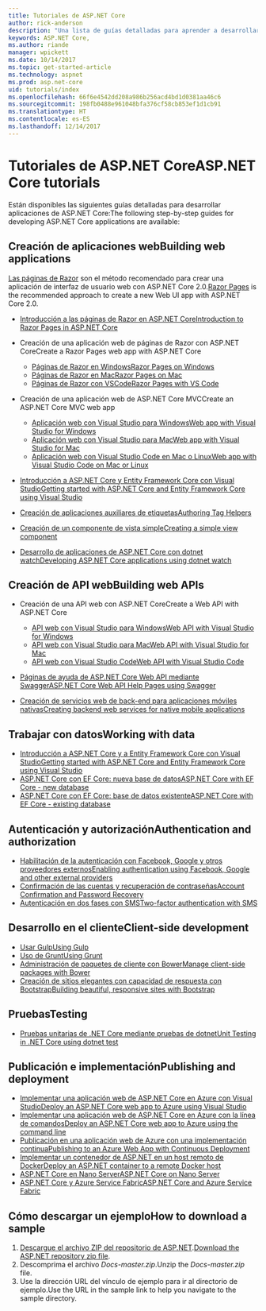 ```yaml
---
title: Tutoriales de ASP.NET Core
author: rick-anderson
description: "Una lista de guías detalladas para aprender a desarrollar aplicaciones de ASP.NET Core."
keywords: ASP.NET Core,
ms.author: riande
manager: wpickett
ms.date: 10/14/2017
ms.topic: get-started-article
ms.technology: aspnet
ms.prod: asp.net-core
uid: tutorials/index
ms.openlocfilehash: 66f6e4542dd208a986b256acd4bd1d0381aa46c6
ms.sourcegitcommit: 198fb0488e961048bfa376cf58cb853ef1d1cb91
ms.translationtype: HT
ms.contentlocale: es-ES
ms.lasthandoff: 12/14/2017
---
```

# <a name="aspnet-core-tutorials"></a><span data-ttu-id="0c1ec-104">Tutoriales de ASP.NET Core</span><span class="sxs-lookup"><span data-stu-id="0c1ec-104">ASP.NET Core tutorials</span></span>

<span data-ttu-id="0c1ec-105">Están disponibles las siguientes guías detalladas para desarrollar aplicaciones de ASP.NET Core:</span><span class="sxs-lookup"><span data-stu-id="0c1ec-105">The following step-by-step guides for developing ASP.NET Core applications are available:</span></span>

## <a name="building-web-applications"></a><span data-ttu-id="0c1ec-106">Creación de aplicaciones web</span><span class="sxs-lookup"><span data-stu-id="0c1ec-106">Building web applications</span></span>

<span data-ttu-id="0c1ec-107">[Las páginas de Razor](xref:mvc/razor-pages/index) son el método recomendado para crear una aplicación de interfaz de usuario web con ASP.NET Core 2.0.</span><span class="sxs-lookup"><span data-stu-id="0c1ec-107">[Razor Pages](xref:mvc/razor-pages/index) is the recommended approach to create a new Web UI app with ASP.NET Core 2.0.</span></span>

* [<span data-ttu-id="0c1ec-108">Introducción a las páginas de Razor en ASP.NET Core</span><span class="sxs-lookup"><span data-stu-id="0c1ec-108">Introduction to Razor Pages in ASP.NET Core</span></span>](xref:mvc/razor-pages/index)
* <span data-ttu-id="0c1ec-109">Creación de una aplicación web de páginas de Razor con ASP.NET Core</span><span class="sxs-lookup"><span data-stu-id="0c1ec-109">Create a Razor Pages web app with ASP.NET Core</span></span>

   * [<span data-ttu-id="0c1ec-110">Páginas de Razor en Windows</span><span class="sxs-lookup"><span data-stu-id="0c1ec-110">Razor Pages on Windows</span></span>](xref:tutorials/razor-pages/index)
   * [<span data-ttu-id="0c1ec-111">Páginas de Razor en Mac</span><span class="sxs-lookup"><span data-stu-id="0c1ec-111">Razor Pages on Mac</span></span>](xref:tutorials/razor-pages-mac/index)
   * [<span data-ttu-id="0c1ec-112">Páginas de Razor con VSCode</span><span class="sxs-lookup"><span data-stu-id="0c1ec-112">Razor Pages with VS Code</span></span>](xref:tutorials/razor-pages-vsc/index)  

* <span data-ttu-id="0c1ec-113">Creación de una aplicación web de ASP.NET Core MVC</span><span class="sxs-lookup"><span data-stu-id="0c1ec-113">Create an ASP.NET Core MVC web app</span></span>

   * [<span data-ttu-id="0c1ec-114">Aplicación web con Visual Studio para Windows</span><span class="sxs-lookup"><span data-stu-id="0c1ec-114">Web app with Visual Studio for Windows</span></span>](first-mvc-app/index.md)
   * [<span data-ttu-id="0c1ec-115">Aplicación web con Visual Studio para Mac</span><span class="sxs-lookup"><span data-stu-id="0c1ec-115">Web app with Visual Studio for Mac</span></span>](first-mvc-app-mac/index.md)
   * [<span data-ttu-id="0c1ec-116">Aplicación web con Visual Studio Code en Mac o Linux</span><span class="sxs-lookup"><span data-stu-id="0c1ec-116">Web app with Visual Studio Code on Mac or Linux</span></span>](first-mvc-app-xplat/index.md)

* [<span data-ttu-id="0c1ec-117">Introducción a ASP.NET Core y Entity Framework Core con Visual Studio</span><span class="sxs-lookup"><span data-stu-id="0c1ec-117">Getting started with ASP.NET Core and Entity Framework Core using Visual Studio</span></span>](../data/ef-mvc/index.md)
* [<span data-ttu-id="0c1ec-118">Creación de aplicaciones auxiliares de etiquetas</span><span class="sxs-lookup"><span data-stu-id="0c1ec-118">Authoring Tag Helpers</span></span>](../mvc/views/tag-helpers/authoring.md)
* [<span data-ttu-id="0c1ec-119">Creación de un componente de vista simple</span><span class="sxs-lookup"><span data-stu-id="0c1ec-119">Creating a simple view component</span></span>](../mvc/views/view-components.md#walkthrough-creating-a-simple-view-component)
* [<span data-ttu-id="0c1ec-120">Desarrollo de aplicaciones de ASP.NET Core con dotnet watch</span><span class="sxs-lookup"><span data-stu-id="0c1ec-120">Developing ASP.NET Core applications using dotnet watch</span></span>](dotnet-watch.md)

## <a name="building-web-apis"></a><span data-ttu-id="0c1ec-121">Creación de API web</span><span class="sxs-lookup"><span data-stu-id="0c1ec-121">Building web APIs</span></span>
* <span data-ttu-id="0c1ec-122">Creación de una API web con ASP.NET Core</span><span class="sxs-lookup"><span data-stu-id="0c1ec-122">Create a Web API with ASP.NET Core</span></span>

  * [<span data-ttu-id="0c1ec-123">API web con Visual Studio para Windows</span><span class="sxs-lookup"><span data-stu-id="0c1ec-123">Web API with Visual Studio for Windows</span></span>](first-web-api.md)
  * [<span data-ttu-id="0c1ec-124">API web con Visual Studio para Mac</span><span class="sxs-lookup"><span data-stu-id="0c1ec-124">Web API with Visual Studio for Mac</span></span>](xref:tutorials/first-web-api-mac)
  * [<span data-ttu-id="0c1ec-125">API web con Visual Studio Code</span><span class="sxs-lookup"><span data-stu-id="0c1ec-125">Web API with Visual Studio Code</span></span>](web-api-vsc.md)
  
* [<span data-ttu-id="0c1ec-126">Páginas de ayuda de ASP.NET Core Web API mediante Swagger</span><span class="sxs-lookup"><span data-stu-id="0c1ec-126">ASP.NET Core Web API Help Pages using Swagger</span></span>](web-api-help-pages-using-swagger.md)
* [<span data-ttu-id="0c1ec-127">Creación de servicios web de back-end para aplicaciones móviles nativas</span><span class="sxs-lookup"><span data-stu-id="0c1ec-127">Creating backend web services for native mobile applications</span></span>](../mobile/native-mobile-backend.md)

## <a name="working-with-data"></a><span data-ttu-id="0c1ec-128">Trabajar con datos</span><span class="sxs-lookup"><span data-stu-id="0c1ec-128">Working with data</span></span>
* [<span data-ttu-id="0c1ec-129">Introducción a ASP.NET Core y a Entity Framework Core con Visual Studio</span><span class="sxs-lookup"><span data-stu-id="0c1ec-129">Getting started with ASP.NET Core and Entity Framework Core using Visual Studio</span></span>](../data/ef-mvc/index.md)
* [<span data-ttu-id="0c1ec-130">ASP.NET Core con EF Core: nueva base de datos</span><span class="sxs-lookup"><span data-stu-id="0c1ec-130">ASP.NET Core with EF Core - new database</span></span>](https://docs.microsoft.com/ef/core/get-started/aspnetcore/new-db)
* [<span data-ttu-id="0c1ec-131">ASP.NET Core con EF Core: base de datos existente</span><span class="sxs-lookup"><span data-stu-id="0c1ec-131">ASP.NET Core with EF Core - existing database</span></span>](https://docs.microsoft.com/ef/core/get-started/aspnetcore/existing-db)

## <a name="authentication-and-authorization"></a><span data-ttu-id="0c1ec-132">Autenticación y autorización</span><span class="sxs-lookup"><span data-stu-id="0c1ec-132">Authentication and authorization</span></span>
* [<span data-ttu-id="0c1ec-133">Habilitación de la autenticación con Facebook, Google y otros proveedores externos</span><span class="sxs-lookup"><span data-stu-id="0c1ec-133">Enabling authentication using Facebook, Google and other external providers</span></span>](../security/authentication/social/index.md)
* [<span data-ttu-id="0c1ec-134">Confirmación de las cuentas y recuperación de contraseñas</span><span class="sxs-lookup"><span data-stu-id="0c1ec-134">Account Confirmation and Password Recovery</span></span>](../security/authentication/accconfirm.md)
* [<span data-ttu-id="0c1ec-135">Autenticación en dos fases con SMS</span><span class="sxs-lookup"><span data-stu-id="0c1ec-135">Two-factor authentication with SMS</span></span>](../security/authentication/2fa.md)

## <a name="client-side-development"></a><span data-ttu-id="0c1ec-136">Desarrollo en el cliente</span><span class="sxs-lookup"><span data-stu-id="0c1ec-136">Client-side development</span></span>
* [<span data-ttu-id="0c1ec-137">Usar Gulp</span><span class="sxs-lookup"><span data-stu-id="0c1ec-137">Using Gulp</span></span>](../client-side/using-gulp.md)
* [<span data-ttu-id="0c1ec-138">Uso de Grunt</span><span class="sxs-lookup"><span data-stu-id="0c1ec-138">Using Grunt</span></span>](../client-side/using-grunt.md)
* [<span data-ttu-id="0c1ec-139">Administración de paquetes de cliente con Bower</span><span class="sxs-lookup"><span data-stu-id="0c1ec-139">Manage client-side packages with Bower</span></span>](../client-side/bower.md)
* [<span data-ttu-id="0c1ec-140">Creación de sitios elegantes con capacidad de respuesta con Bootstrap</span><span class="sxs-lookup"><span data-stu-id="0c1ec-140">Building beautiful, responsive sites with Bootstrap</span></span>](../client-side/bootstrap.md)

## <a name="testing"></a><span data-ttu-id="0c1ec-141">Pruebas</span><span class="sxs-lookup"><span data-stu-id="0c1ec-141">Testing</span></span>
* [<span data-ttu-id="0c1ec-142">Pruebas unitarias de .NET Core mediante pruebas de dotnet</span><span class="sxs-lookup"><span data-stu-id="0c1ec-142">Unit Testing in .NET Core using dotnet test</span></span>](https://docs.microsoft.com/dotnet/articles/core/testing/unit-testing-with-dotnet-test)

## <a name="publishing-and-deployment"></a><span data-ttu-id="0c1ec-143">Publicación e implementación</span><span class="sxs-lookup"><span data-stu-id="0c1ec-143">Publishing and deployment</span></span>
* [<span data-ttu-id="0c1ec-144">Implementar una aplicación web de ASP.NET Core en Azure con Visual Studio</span><span class="sxs-lookup"><span data-stu-id="0c1ec-144">Deploy an ASP.NET Core web app to Azure using Visual Studio</span></span>](publish-to-azure-webapp-using-vs.md)
* [<span data-ttu-id="0c1ec-145">Implementar una aplicación web de ASP.NET Core en Azure con la línea de comandos</span><span class="sxs-lookup"><span data-stu-id="0c1ec-145">Deploy an ASP.NET Core web app to Azure using the command line</span></span>](publish-to-azure-webapp-using-cli.md)
* [<span data-ttu-id="0c1ec-146">Publicación en una aplicación web de Azure con una implementación continua</span><span class="sxs-lookup"><span data-stu-id="0c1ec-146">Publishing to an Azure Web App with Continuous Deployment</span></span>](../publishing/azure-continuous-deployment.md)
* [<span data-ttu-id="0c1ec-147">Implementar un contenedor de ASP.NET en un host remoto de Docker</span><span class="sxs-lookup"><span data-stu-id="0c1ec-147">Deploy an ASP.NET container to a remote Docker host</span></span>](https://docs.microsoft.com/azure/vs-azure-tools-docker-hosting-web-apps-in-docker)
* [<span data-ttu-id="0c1ec-148">ASP.NET Core en Nano Server</span><span class="sxs-lookup"><span data-stu-id="0c1ec-148">ASP.NET Core on Nano Server</span></span>](nano-server.md)
* [<span data-ttu-id="0c1ec-149">ASP.NET Core y Azure Service Fabric</span><span class="sxs-lookup"><span data-stu-id="0c1ec-149">ASP.NET Core and Azure Service Fabric</span></span>](https://docs.microsoft.com/azure/service-fabric/service-fabric-add-a-web-frontend)

<a name="download"></a> 
## <a name="how-to-download-a-sample"></a><span data-ttu-id="0c1ec-150">Cómo descargar un ejemplo</span><span class="sxs-lookup"><span data-stu-id="0c1ec-150">How to download a sample</span></span>
1. <span data-ttu-id="0c1ec-151">[Descargue el archivo ZIP del repositorio de ASP.NET](https://codeload.github.com/aspnet/Docs/zip/master).</span><span class="sxs-lookup"><span data-stu-id="0c1ec-151">[Download the ASP.NET repository zip file](https://codeload.github.com/aspnet/Docs/zip/master).</span></span>
1. <span data-ttu-id="0c1ec-152">Descomprima el archivo *Docs-master.zip*.</span><span class="sxs-lookup"><span data-stu-id="0c1ec-152">Unzip the *Docs-master.zip* file.</span></span>
1. <span data-ttu-id="0c1ec-153">Use la dirección URL del vínculo de ejemplo para ir al directorio de ejemplo.</span><span class="sxs-lookup"><span data-stu-id="0c1ec-153">Use the URL in the sample link to help you navigate to the sample directory.</span></span> 
